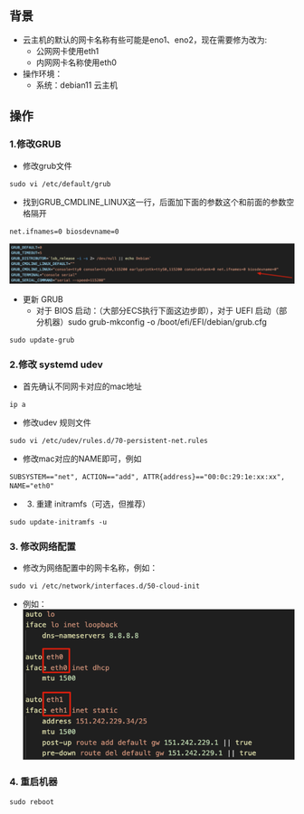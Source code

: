## 背景
- 云主机的默认的网卡名称有些可能是eno1、eno2，现在需要修为改为:
	- 公网网卡使用eth1
	- 内网网卡名称使用eth0
- 操作环境：
	- 系统：debian11 云主机

## 操作

###  1.修改GRUB


- 修改grub文件
```
sudo vi /etc/default/grub
```

- 找到GRUB_CMDLINE_LINUX这一行，后面加下面的参数这个和前面的参数空格隔开
```
net.ifnames=0 biosdevname=0
```
  ![](assets/Pasted%20image%2020250813110320.png)

- 更新 GRUB
	- 对于 BIOS 启动：（大部分ECS执行下面这边步即），对于 UEFI 启动（部分机器）sudo grub-mkconfig -o /boot/efi/EFI/debian/grub.cfg
```
sudo update-grub
```


### 2.修改 systemd udev

- 首先确认不同网卡对应的mac地址
```
ip a
```

- 修改udev 规则文件
```
sudo vi /etc/udev/rules.d/70-persistent-net.rules
```

- 修改mac对应的NAME即可，例如
```
SUBSYSTEM=="net", ACTION=="add", ATTR{address}=="00:0c:29:1e:xx:xx", NAME="eth0"
```

- 3. 重建 initramfs（可选，但推荐）
```
sudo update-initramfs -u
```


### 3. 修改网络配置

- 修改为网络配置中的网卡名称，例如：
```
sudo vi /etc/network/interfaces.d/50-cloud-init
```

- 例如：
![](assets/Pasted%20image%2020250813111507.png)

### 4. 重启机器

```
sudo reboot
```